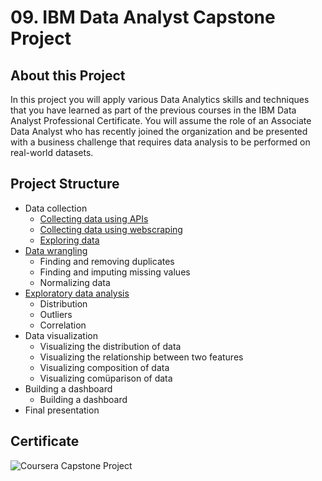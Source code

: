 # 09. IBM Data Analyst Capstone Project
## About this Project
In this project you will apply various Data Analytics skills and techniques that you have learned as part of the previous courses in the IBM Data Analyst Professional Certificate. You will assume the role of an Associate Data Analyst who has recently joined the organization and be presented with a business challenge that requires data analysis to be performed on real-world datasets. 
## Project Structure
  * Data collection 
    * [Collecting data using APIs](https://github.com/juliahaselhuhn/IBM-Data-Analyst-Professional-Certificate/tree/main/09.%20IBM%20Data%20Analyst%20Capstone%20Project/02.%20Collecting_Data_Using_APIs.ipynb)
    * [Collecting data using webscraping](https://github.com/juliahaselhuhn/IBM-Data-Analyst-Professional-Certificate/tree/main/09.%20IBM%20Data%20Analyst%20Capstone%20Project/04.%20Collecting_Data_Using_Web_Scraping.ipynb)
    * [Exploring data](https://github.com/juliahaselhuhn/IBM-Data-Analyst-Professional-Certificate/tree/main/09.%20IBM%20Data%20Analyst%20Capstone%20Project/05.%20Explore_the_Data_Set.ipynb)
  * [Data wrangling](https://github.com/juliahaselhuhn/IBM-Data-Analyst-Professional-Certificate/tree/main/09.%20IBM%20Data%20Analyst%20Capstone%20Project/06.%20Data_Wrangling.ipynb)
    * Finding and removing duplicates
    * Finding and imputing missing values 
    * Normalizing data
  * [Exploratory data analysis](https://github.com/juliahaselhuhn/IBM-Data-Analyst-Professional-Certificate/tree/main/09.%20IBM%20Data%20Analyst%20Capstone%20Project/07.%20Exploratory_Data_Analysis.ipynb)
    * Distribution 
    * Outliers 
    * Correlation
  * Data visualization 
    * Visualizing the distribution of data 
    * Visualizing the relationship between two features
    * Visualizing composition of data 
    * Visualizing comüparison of data 
  * Building a dashboard 
    * Building a dashboard 
  * Final presentation 
## Certificate
![Coursera Capstone Project](https://user-images.githubusercontent.com/89849171/172792132-4d13bc79-64c7-4211-9859-a6f972e0d389.png)
